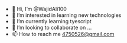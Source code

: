 - 👋 Hi, I’m @WajidAli100
- 👀 I’m interested in learning new technologies
- 🌱 I’m currently learning tyescript
- 💞️ I’m looking to collaborate on ...
- 📫 How to reach me 4750526@gmail.com

<!---
WajidAli100/WajidAli100 is a ✨ special ✨ repository because its `README.md` (this file) appears on your GitHub profile.
You can click the Preview link to take a look at your changes.
--->
